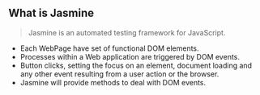 What is Jasmine
----------------

> Jasmine is an automated testing framework for JavaScript.

* Each WebPage have set of functional DOM elements.
* Processes within a Web application are triggered by DOM events. 
* Button clicks, setting the focus on an element, document loading and any other event resulting from a user action or the browser. 
* Jasmine will provide methods to deal with DOM events.